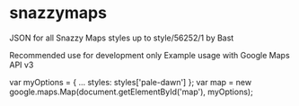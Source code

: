 # snazzymaps
JSON for all Snazzy Maps styles
up to style/56252/1 by Bast

Recommended use for development only
Example usage with Google Maps API v3

<script type='text/javascript' src='styles.js'></script>

var myOptions = {
  ...
  styles: styles['pale-dawn']
};
var map = new google.maps.Map(document.getElementById('map'), myOptions);

